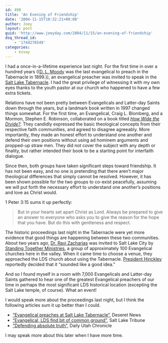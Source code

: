 ```yaml
---
id: 490
title: 'An Evening of Friendship'
date: '2004-11-15T10:32:21+00:00'
author: Joey
layout: post
guid: 'http://www.joeyday.com/2004/11/15/an-evening-of-friendship'
dsq_thread_id:
    - '1744278549'
categories:
    - essay
---
```


I had a once-in-a-lifetime experience last night. For the first time in over a hundred years (([D. L. Moody](http://en.wikipedia.org/wiki/Dwight_L._Moody) was the last evangelical to preach in the Tabernacle in 1899.)), an evangelical preacher was invited to speak in the [Salt Lake Tabernacle](http://en.wikipedia.org/wiki/Salt_Lake_Tabernacle). I had the great privilege of witnessing it with my own eyes thanks to the youth pastor at our church who happened to have a few extra tickets.

Relations have not been pretty between Evangelicals and Latter-day Saints down through the years, but a landmark book written in 1997 changed things somewhat. For the first time, an Evangelical, Craig L. Blomberg, and a Mormon, Stephen E. Robinson, collaborated on a book titled <cite>[How Wide the Divide?](http://amzn.com/0830819916/?tag=joeyday-20)</cite>. They candidly expressed the basic theological concepts from their respective faith communities, and agreed to disagree agreeably. More importantly, they made an honest effort to understand one another and defend their own positions without using ad hominem arguments and propped-up straw men. They did not cover the subject with any depth or finality, but rather intended their book to be a starting point for interfaith dialogue.

Since then, both groups have taken significant steps toward friendship. It has not been easy, and no one is pretending that there aren’t major theological differences that simply cannot be resolved. However, it has been shown possible for the two groups to co-exist peacefully, assuming we will put forth the necessary effort to understand one another’s positions and love as Christ would.

1 Peter 3:15 sums it up perfectly:

> But in your hearts set apart Christ as Lord. Always be prepared to give an answer to everyone who asks you to give the reason for the hope that you have. But do this with gentleness and respect.

The historic proceedings last night in the Tabernacle were yet more evidence that good things are happening between these two communities. About two years ago, [Dr. Ravi Zacharias](http://www.rzim.org) was invited to Salt Lake City by [Standing Together Ministries](http://www.standingtogether.org), a group of approximately 100 Evangelical churches here in the valley. When it came time to choose a venue, they approached the LDS church about using the Tabernacle. [President Hinckley](http://en.wikipedia.org/wiki/Gordon_B._Hinckley) reportedly decided that it “sounded like a good idea.”

And so I found myself in a room with 7,000 Evangelicals and Latter-day Saints gathered to hear one of the greatest Evangelical preachers of our time in perhaps the most significant LDS historical location (excepting the Salt Lake temple, of course). What an event!

I would speak more about the proceedings last night, but I think the following articles sum it up better than I could.

- [“Evangelical preaches at Salt Lake Tabernacle”](http://deseretnews.com/dn/view/0,1249,595105580,00.html), Deseret News
- [“Evangelical, LDS find bit of common ground”](http://www.sltrib.com/utah/ci_2453883), Salt Lake Tribune
- [“Defending absolute truth”](http://www.dailyutahchronicle.com/news/805139.html), Daily Utah Chronicle

I may speak more about this later when I have more time.